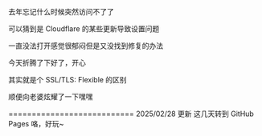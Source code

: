 <!-- ##{"timestamp":1739214960}## -->

去年忘记什么时候突然访问不了了

可以猜到是 Cloudflare 的某些更新导致设置问题

一直没法打开感觉很郁闷但是又没找到修复的办法

今天折腾了下好了，开心

其实就是个 SSL/TLS: Flexible 的区别

顺便向老婆炫耀了一下嘿嘿

===========================
2025/02/28 更新
这几天转到 GitHub Pages 咯，好玩~